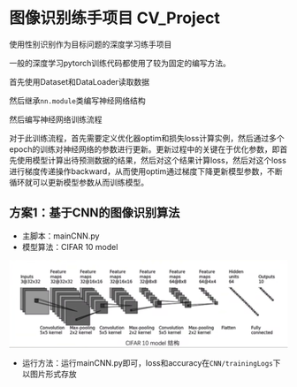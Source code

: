 # 图像识别练手项目 CV_Project

使用性别识别作为目标问题的深度学习练手项目

一般的深度学习pytorch训练代码都使用了较为固定的编写方法。

首先使用Dataset和DataLoader读取数据

然后继承``nn.module``类编写神经网络结构

然后编写神经网络训练流程

对于此训练流程，首先需要定义优化器optim和损失loss计算实例，然后通过多个epoch的训练对神经网络的参数进行更新。更新过程中的关键在于优化参数，即首先使用模型计算出待预测数据的结果，然后对这个结果计算loss，然后对这个loss进行梯度传递操作backward，从而使用optim通过梯度下降更新模型参数，不断循环就可以更新模型参数从而训练模型。

## 方案1：基于CNN的图像识别算法

- 主脚本：mainCNN.py
- 模型算法：CIFAR 10 model

![](./asset/image.png)

- 运行方法：运行mainCNN.py即可，loss和accuracy在``CNN/trainingLogs``下以图片形式存放
